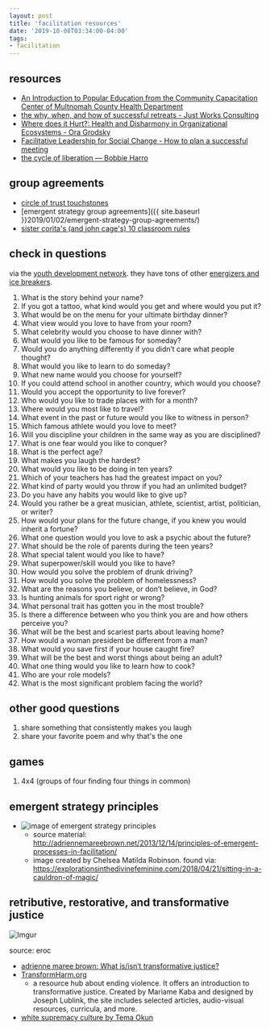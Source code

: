 ```yaml
---
layout: post
title: 'facilitation resources'
date: '2019-10-08T03:34:00-04:00'
tags:
- facilitation
--- 
```


## resources

* [An Introduction to Popular Education from the Community Capacitation Center
of Multnomah County Health Department](https://www.orpca.org/OEW%20Training/PE_Manual_2014_2.pdf)
* [the why, when, and how of successful retreats - Just Works Consulting](https://www.just-works.com/img/Retreats_Ora_Grodsky_and_Jeremy_Phillips.pdf)
* [Where does it Hurt?: Health and Disharmony in Organizational Ecosystems - Ora Grodsky](http://docs.just-works.com/Where-Does-It-Hurt.pdf)
* [Facilitative Leadership for Social Change - How to plan a successful meeting](../../../assets/files/FL4SC–PlanningASuccessfulMeeting.pdf)
* [the cycle of liberation — Bobbie Harro](https://geography.washington.edu/sites/geography/files/documents/harro-cycle-of-liberation.pdf)


## group agreements

* [circle of trust touchstones](http://www.couragerenewal.org/touchstones/)
* [emergent strategy group agreements]({{ site.baseurl }}2019/01/02/emergent-strategy-group-agreements/)
* [sister corita's (and john cage's) 10 classroom rules](https://www.brainpickings.org/2012/08/10/10-rules-for-students-and-teachers-john-cage-corita-kent/)

## check in questions 

via the [youth development network](https://www.ydnetwork.org/). they have tons of other [energizers and ice breakers](https://www.ydnetwork.org/icebreakers-and-energizers).

1. What is the story behind your name?
1. If you got a tattoo, what kind would you get and where would you put it?
1. What would be on the menu for your ultimate birthday dinner?
1. What view would you love to have from your room?
1. What celebrity would you choose to have dinner with?
1. What would you like to be famous for someday?
1. Would you do anything differently if you didn’t care what people thought?
1. What would you like to learn to do someday?
1. What new name would you choose for yourself?
1. If you could attend school in another country, which would you choose?
1. Would you accept the opportunity to live forever?
1. Who would you like to trade places with for a month?
1. Where would you most like to travel?
1. What event in the past or future would you like to witness in person?
1. Which famous athlete would you love to meet?
1. Will you discipline your children in the same way as you are disciplined?
1. What is one fear would you like to conquer?
1. What is the perfect age?
1. What makes you laugh the hardest?
1. What would you like to be doing in ten years?
1. Which of your teachers has had the greatest impact on you?
1. What kind of party would you throw if you had an unlimited budget?
1. Do you have any habits you would like to give up?
1. Would you rather be a great musician, athlete, scientist, artist, politician, or writer?
1. How would your plans for the future change, if you knew you would inherit a fortune?
1. What one question would you love to ask a psychic about the future?
1. What should be the role of parents during the teen years?
1. What special talent would you like to have?
1. What superpower/skill would you like to have?
1. How would you solve the problem of drunk driving?
1. How would you solve the problem of homelessness?
1. What are the reasons you believe, or don’t believe, in God?
1. Is hunting animals for sport right or wrong?
1. What personal trait has gotten you in the most trouble?
1. Is there a difference between who you think you are and how others perceive you?
1. What will be the best and scariest parts about leaving home?
1. How would a woman president be different from a man?
1. What would you save first if your house caught fire?
1. What will be the best and worst things about being an adult?
1. What one thing would you like to learn how to cook?
1. Who are your role models?
1. What is the most significant problem facing the world?

## other good questions

1. share something that consistently makes you laugh
2. share your favorite poem and why that's the one

## games

1. 4x4 (groups of four finding four things in common)

## emergent strategy principles

* ![image of emergent strategy principles](https://explorationsinthedivinefeminine.files.wordpress.com/2018/04/emergent-best.jpg?w=563&h=729)
    - source material: <http://adriennemareebrown.net/2013/12/14/principles-of-emergent-processes-in-facilitation/>
    - image created by Chelsea Matilda Robinson. found via: <https://explorationsinthedivinefeminine.com/2018/04/21/sitting-in-a-cauldron-of-magic/>

## retributive, restorative, and transformative justice 

![Imgur](https://i.imgur.com/adAylHG.jpg)

source: eroc

* [adrienne maree brown: What is/isn’t transformative justice?](http://adriennemareebrown.net/2015/07/09/what-isisnt-transformative-justice/)
* [TransformHarm.org](https://transformharm.org)
    - a resource hub about ending violence. It offers an introduction to transformative justice. Created by Mariame Kaba and designed by Joseph Lublink, the site includes selected articles, audio-visual resources, curricula, and more.
* [white supremacy culture by Tema Okun](http://www.dismantlingracism.org/uploads/4/3/5/7/43579015/whitesupcul13.pdf)